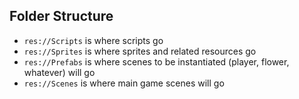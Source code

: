 ## Folder Structure
- `res://Scripts` is where scripts go
- `res://Sprites` is where sprites and related resources go
- `res://Prefabs` is where scenes to be instantiated (player, flower, whatever) will go
- `res://Scenes` is where main game scenes will go